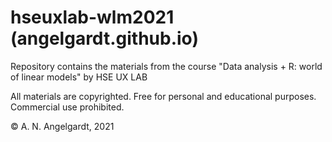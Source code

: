 # hseuxlab-wlm2021 (angelgardt.github.io)

Repository contains the materials from the course "Data analysis + R: world of linear models" by HSE UX LAB

All materials are copyrighted.
Free for personal and educational purposes. Commercial use prohibited.

© A. N. Angelgardt, 2021

